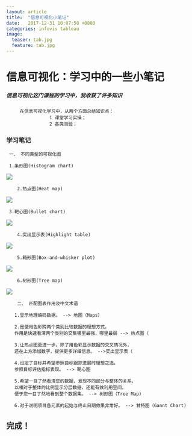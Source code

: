 ```yaml
---
layout: article
title:  "信息可视化小笔记"
date:   2017-12-31 10:07:50 +0800
categories: infovis tableau
image: 
  teaser: tab.jpg
  feature: tab.jpg
---
```


# 信息可视化：学习中的一些小笔记



##### 信息可视化这门课程的学习中，我收获了许多知识


         在信息可视化学习中，从两个方面总结知识点：
                    1 课堂学习实操；
                    2 各类测验；

### 学习笔记

     一、 不同类型的可视化图
     
     1.条形图(Histogram chart)

<img src="https://gigiily000.github.io/images/T1.png">

        2.热点图(Heat map)

<img src="https://gigiily000.github.io/images/T2.png">

     3.靶心图(Bullet chart)

<img src="https://gigiily000.github.io/images/T3.png">

        4.突出显示表(Highlight table)

<img src="https://gigiily000.github.io/images/T4.png">

        5.箱形图(Box-and-whisker plot)

<img src="https://gigiily000.github.io/images/T5.png">

        6.树形图(Tree map)

<img src="https://gigiily000.github.io/images/T6.png">

        二、 匹配图表作用及中文术语
       
       1.显示地理编码数据。 --> 地图（Maps）
       
       2.是使用色彩跨两个类别比较数据的理想方式。
       作用是快速看清两个类别的交集哪里最强，哪里最弱 --> 热点图（
       
       3.让热点图更进一步。除了用色彩显示数据的交叉情况外，
       还在上方添加数字，提供更多详细信息。 -->突出显示表（
       
       4.设定了目标并希望参照目标跟踪进展时理想之选。
       参照目标评估指标表现。 --> 靶心图
       
       5.希望一目了然看清您的数据，发现不同部分与整体的关系，
       以相对于整体的比例显示分层数据，还能有效利用空间，
       便于您一目了然地看到整个数据集。 --> 树形图（Tree Map)
       
       6.对于说明项目各元素的起始与终止日期效果非常好。 --> 甘特图（Gannt Chart)

 
 
 

 



## 完成！
